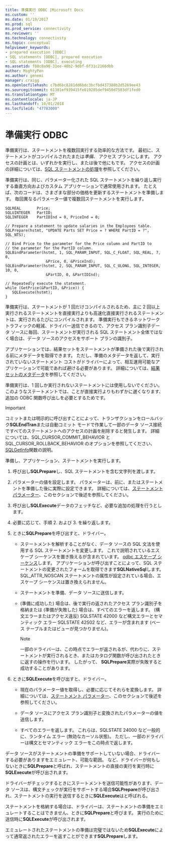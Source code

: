 ```yaml
---
title: 準備実行 ODBC |Microsoft Docs
ms.custom: ''
ms.date: 01/19/2017
ms.prod: sql
ms.prod_service: connectivity
ms.reviewer: ''
ms.technology: connectivity
ms.topic: conceptual
helpviewer_keywords:
- prepared execution [ODBC]
- SQL statements [ODBC], prepared execution
- SQL statements [ODBC], executing
ms.assetid: f08c8a98-31ee-48b2-9dbf-6f31c2166dbb
author: MightyPen
ms.author: genemi
manager: craigg
ms.openlocfilehash: c7bd6bc8281dd6bdc3bcfbd437380b2d5269ee43
ms.sourcegitcommit: 61381ef939415fe019285def9450d7583df1fed0
ms.translationtype: MT
ms.contentlocale: ja-JP
ms.lasthandoff: 10/01/2018
ms.locfileid: "47783000"
---
```

# <a name="prepared-execution-odbc"></a>準備実行 ODBC
準備実行は、ステートメントを複数回実行する効率的な方法です。 最初に、ステートメントがコンパイルされたまたは*準備、* アクセス プランにします。 アクセスの計画とは、いずれかを実行し、または後で他にもです。 アクセスの計画の詳細については、[SQL ステートメントの処理](../../../odbc/reference/processing-a-sql-statement.md)を参照してください。  
  
 準備実行は、同じ、パラメーター化された SQL ステートメントを繰り返し実行する垂直方向およびカスタム アプリケーションで通常使用されます。 たとえば、次のコードは、さまざまな部分の価格を更新するステートメントを準備します。 毎回異なるパラメーター値で複数回ステートメントを実行します。  
  
```  
SQLREAL       Price;  
SQLUINTEGER   PartID;  
SQLINTEGER    PartIDInd = 0, PriceInd = 0;  
  
// Prepare a statement to update salaries in the Employees table.  
SQLPrepare(hstmt, "UPDATE Parts SET Price = ? WHERE PartID = ?", SQL_NTS);  
  
// Bind Price to the parameter for the Price column and PartID to  
// the parameter for the PartID column.  
SQLBindParameter(hstmt, 1, SQL_PARAM_INPUT, SQL_C_FLOAT, SQL_REAL, 7, 0,  
                  &Price, 0, &PriceInd);  
SQLBindParameter(hstmt, 2, SQL_PARAM_INPUT, SQL_C_ULONG, SQL_INTEGER, 10, 0,  
                  &PartID, 0, &PartIDInd);  
  
// Repeatedly execute the statement.  
while (GetPrice(&PartID, &Price)) {  
   SQLExecute(hstmt);  
}  
```  
  
 準備実行は、ステートメントが 1 回だけコンパイルされるため、主に 2 回以上実行されるステートメントを直接実行よりも高速化直接実行されるステートメントは、実行されるたびにコンパイルされます。 準備実行もできるネットワーク トラフィックの軽減、ドライバー送信できるので、アクセス プラン識別子データ ソースに毎回、ステートメントが実行される SQL ステートメント全体ではなく場合は、データ ソースのアクセスをサポート プランの識別子。  
  
 アプリケーションでは、結果セットをステートメントが準備された後で実行される前にメタデータを取得できます。 ただし、準備のメタデータを返して、実行されていないステートメント コストがドライバーによって、相互運用可能なアプリケーションで可能であれば避ける必要があります。 詳細については、[結果セットのメタデータ](../../../odbc/reference/develop-app/result-set-metadata.md)を参照してください。  
  
 準備実行は、1 回しか実行されないステートメントには使用しないでください。 このようなステートメントでは、ことが直接実行よりもわずかに遅くなります、追加の ODBC 関数呼び出しを必要とするためです。  
  
> [!IMPORTANT]  
>  コミットまたは明示的に呼び出すことによって、トランザクションをロールバック**SQLEndTran**または自動コミット モードで作業して一部のデータ ソース接続ですべてのステートメントへのアクセスの計画を削除すると発生します。 詳細については、SQL_CURSOR_COMMIT_BEHAVIOR と SQL_CURSOR_ROLLBACK_BEHAVIOR のオプションを参照してください、 [SQLGetInfo](../../../odbc/reference/syntax/sqlgetinfo-function.md)関数の説明。  
  
 準備し、アプリケーション、ステートメントを実行します。  
  
1.  呼び出し**SQLPrepare**し、SQL ステートメントを含む文字列を渡します。  
  
2.  パラメーターの値を設定します。 パラメーターは、前に、またはステートメントを準備した後に実際に設定できます。 詳細については、[ステートメント パラメーター](../../../odbc/reference/develop-app/statement-parameters.md)、このセクションで後述を参照してください。  
  
3.  呼び出し**SQLExecute**データのフェッチなど、必要な追加の処理を行うとします。  
  
4.  必要に応じて、手順 2. および 3. を繰り返します。  
  
5.  ときに**SQLPrepare**を呼び出すと、ドライバー。  
  
    -   ステートメントを解析することがなく、データ ソースの SQL 文法を使用する SQL ステートメントを変更します。 これで説明されているエスケープ シーケンスを置き換えるが含まれています。 [odbc エスケープ シーケンス](../../../odbc/reference/develop-app/escape-sequences-in-odbc.md)します。 アプリケーションが呼び出すことによって、SQL ステートメントの変更されたフォームを取得できます**SQLNativeSql**します。 SQL_ATTR_NOSCAN ステートメントの属性が設定されている場合、エスケープ シーケンスは置き換えられません。  
  
    -   ステートメントを準備、データ ソースに送信します。  
  
    -   (準備に成功した) 場合は、後で実行の返されたアクセス プラン識別子を格納または (準備が失敗した) 場合は、すべてのエラーを返します。 (構文エラーまたはアクセス違反) SQLSTATE 42000 など構文エラーとセマンティック エラー SQLSTATE 42S02 など、エラーが含まれます (ベース テーブルまたはビューが見つかりません)。  
  
        > [!NOTE]  
        >  一部のドライバーは、この時点でエラーが返されるが、代わりに、ステートメントが実行されるとき、またはカタログ関数が呼び出されたときに返すの操作を行います。 したがって、 **SQLPrepare**実際が失敗すると成功することがあります。  
  
6.  ときに**SQLExecute**を呼び出すと、ドライバー。  
  
    -   現在のパラメーター値を取得し、必要に応じてそれらを変換します。 詳細については、[ステートメント パラメーター](../../../odbc/reference/develop-app/statement-parameters.md)、このセクションで後述を参照してください。  
  
    -   データ ソースにアクセス プラン識別子と変換されたパラメーターの値を送信します。  
  
    -   すべてのエラーを返します。 これらは、SQLSTATE 24000 など一般的に、ランタイム エラー (無効なカーソル状態)。 ただし、一部のドライバーは構文とセマンティック エラーをこの時点で返します。  
  
 データ ソースがステートメントの準備をサポートしていない場合、ドライバーする必要がありますをエミュレート、可能な範囲。 など、ドライバーが何もしないときに**SQLPrepare**と呼ばれ、ステートメントの直接の実行を実行時に**SQLExecute**が呼び出されます。  
  
 ドライバーがチェックするときにステートメントを送信可能性があります、データ ソースは、構文チェックが実行をサポートする場合**SQLPrepare**が呼び出され、ステートメントの実行を送信するときに**SQLExecute**はと呼ばれる。  
  
 ステートメントを格納する場合は、ドライバーは、ステートメントの準備をエミュレートすることはできません、ときに**SQLPrepare**と呼びます。 実行のために送信時に**SQLExecute**が呼び出されます。  
  
 エミュレートされたステートメントの準備は完璧ではないため**SQLExecute**によって通常返されたエラーを返すことができます**SQLPrepare**します。
